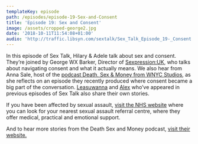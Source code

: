 ```yaml
---
templateKey: episode
path: /episodes/episode-19-Sex-and-Consent
title: 'Episode 19: Sex and Consent'
image: /assets/cropped-george2.jpg
date: '2018-10-11T11:54:08+01:00'
audio: 'http://traffic.libsyn.com/sextalk/Sex_Talk_Episode_19-_Consent.mp3'
---
```

In this episode of Sex Talk, Hilary & Adele talk about sex and consent. They’re joined by George WX Barker, Director of [Sexpression:UK](http://sexpression.org.uk/), who talks about navigating consent and what it actually means. We also hear from Anna Sale, host of the [podcast Death, Sex & Money from WNYC Studios](https://www.wnycstudios.org/shows/deathsexmoney), as she reflects on an episode they recently produced where consent became a big part of the conversation. [Leasuwanna](https://www.sextalk.radio/episodes/episode-8-Living-With-HIV) and [Alex](https://www.sextalk.radio/episodes/episode-6-sex-and-alcohol) who’ve appeared in previous episodes of Sex Talk also share their own stories. 

If you have been affected by sexual assault, [visit the NHS website](https://www.nhs.uk/live-well/sexual-health/help-after-rape-and-sexual-assault/) where you can look for your nearest sexual assault referral centre, where they offer medical, practical and emotional support.

And to hear more stories from the Death Sex and Money podcast, [visit their website.
](https://www.wnycstudios.org/shows/deathsexmoney)
